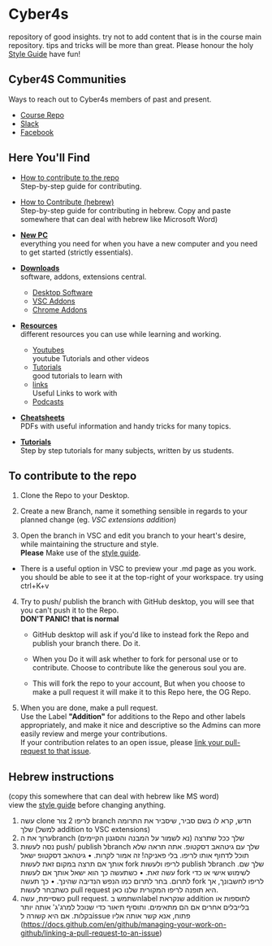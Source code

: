 # Cyber4s

repository of good insights. try not to add content that is in the course main repository. tips and tricks will be more than great. Please honour the holy [Style Guide](style-guide.md) have fun!

## Cyber4S Communities
Ways to reach out to Cyber4s members of past and present.

* [Course Repo](https://github.com/suvelocity/f4s-course)
* [Slack](https://app.slack.com/client/T017XTMBHAS/C018AR5SNLU)
* [Facebook](https://www.facebook.com/groups/615547515833414) 

## Here You'll Find
* [How to contribute to the repo](#To-contribute-to-the-repo)  
Step-by-step guide for contributing.

* [How to Contribute (hebrew)](#Hebrew-instructions)  
Step-by-step guide for contributing in hebrew. Copy and paste somewhere that can deal with hebrew like Microsoft Word)

* [__New PC__](new-pc/README.md)   
    everything you need for when you have a new computer and you need to get started (strictly essentials).

* [__Downloads__](Downloads.md)   
    software, addons, extensions central.
    * [Desktop Software](Downloads.md/#Desktop-Software)
    * [VSC Addons](Downloads.md/#VSC-Extensions)
    * [Chrome Addons](Downloads.md/#Chrome-Addons)

* [__Resources__](resources/README.md)  
    different resources you can use while learning and working.
    * [Youtubes](resources/youtube.md)  
    youtube Tutorials and other videos
    * [Tutorials](resources/tutorials.md)  
    good tutorials to learn with
    * [links](resources/links.md)  
    Useful Links to work with
    * [Podcasts](resources/podcasts.md)   

* [__Cheatsheets__](cheatsheet/README.md)  
    PDFs with useful information and handy tricks for many topics. 
<!-- are cheatsheets all that different from shortcut page? I think that shortcuts will be for beginners  while cheatsheets are a tad more advanced. discuss! -->


* [__Tutorials__](tutorials/README.md)  
    Step by step tutorials for many subjects, written by us students.

## To contribute to the repo
1. Clone the Repo to your Desktop.

2. Create a new Branch, name it something sensible in regards to your planned change (eg. _VSC extensions addition_)

3. Open the branch in VSC and edit you branch to your heart's desire, while maintaining the structure and style.  
__Please__ Make use of the [style guide](./style-guide.md).
* There is a useful option in VSC to preview your .md page as you work. you should be able to see it at the top-right of your workspace. try using ctrl+K+v

4. Try to push/ publish the branch with GitHub desktop, you will see that you can't push it to the Repo.  
__DON'T PANIC! that is normal__ 

    * GitHub desktop will ask if you'd like to instead fork the Repo and publish your branch there. Do it.

    * When you Do it will ask whether to fork for personal use or to contribute. Choose to contribute like the generous soul you are.

    * This will fork the repo to your account, But when you choose to make a pull request it will make it to this Repo
    here, the OG Repo.

5. When you are done, make a pull request.  
Use the Label __"Addition"__ for additions to the Repo and other labels appropriately, and make it nice and descriptive so the Admins can more easily review and merge your contributions.  
 If your contribution relates to an open issue, please [link your pull-request to that issue](https://docs.github.com/en/github/managing-your-work-on-github/linking-a-pull-request-to-an-issue).

## Hebrew instructions 
(copy this somewhere that can deal with hebrew like MS word)  
view the [style guide](./style-guide.md) before changing anything.
1. עשה clone לריפו
2 צור branch חדש, קרא לו בשם סביר, שיסביר את התרומה שלך (למשל addition to VSC extensions)
3. ערוך את הbranch שלך ככל שתרצה (נא לשמור על המבנה והסגנון הקיימים)
4. נסה לעשות  push/ publish לbranch שלך עם גיטהאב דסקטופ. אתה תראה שלא תוכל לדחוף אותו לריפו. בלי פאניקה! זה אמור לקרות.
•	גיטהאב דסקטופ ישאל אותך אם תרצה במקום זאת לעשות fork לריפו ולעשות publish לbranch שלך שם. עשה זאת.
•	כשתעשה כך הוא ישאל אותך אם לעשות fork לשימוש אישי או כדי לתרום. בחר לתרום כמו הנפש הנדיבה שהינך.
•	כך תעשה fork לריפו לחשבונך, אך כשתבחר לעשות pull request היא תופנה לריפו המקורית שלנו כאן.
5. כשסיימת, עשה  pull request. השתמש בlabel שנקראת addition לתוספות או בלייבלים אחרים אם הם מתאימים. ותוסיף תיאור כדי שנוכל למרג'ג' אותה יותר בקלות. אם היא קשורה לissue פתוח, אנא קשר אותה אליו (https://docs.github.com/en/github/managing-your-work-on-github/linking-a-pull-request-to-an-issue)
